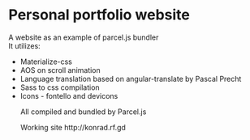 # Personal portfolio website

A website as an example of parcel.js bundler<br>
It utilizes:

- Materialize-css
- AOS on scroll animation
- Language translation based on angular-translate by Pascal Precht
- Sass to css compilation
- Icons - fontello and devicons
  <p>All compiled and bundled by Parcel.js</p>
  Working site http://konrad.rf.gd
